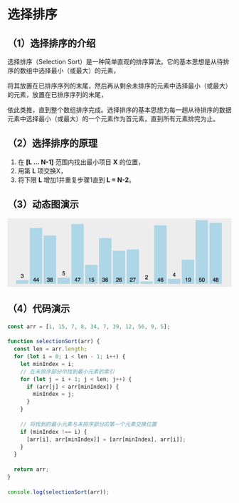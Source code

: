 # 选择排序

## （1）选择排序的介绍

选择排序（Selection Sort）是一种简单直观的排序算法。它的基本思想是从待排序的数组中选择最小（或最大）的元素，

将其放置在已排序序列的末尾，然后再从剩余未排序的元素中选择最小（或最大）的元素，放置在已排序序列的末尾，

依此类推，直到整个数组排序完成。选择排序的基本思想为每一趟从待排序的数据元素中选择最小（或最大）的一个元素作为首元素，直到所有元素排完为止。

## （2）选择排序的原理

1. 在 **[L ... N-1]** 范围内找出最小项目 **X** 的位置，
2. 用第 **L** 项交换X，
3. 将下限 **L** 增加1并重复步骤1直到 **L = N-2**。

## （3）动态图演示

![选择排序](image-2.png)

## （4）代码演示

```js
const arr = [1, 15, 7, 8, 34, 7, 39, 12, 56, 9, 5];

function selectionSort(arr) {
  const len = arr.length;
  for (let i = 0; i < len - 1; i++) {
    let minIndex = i;
    // 在未排序部分中找到最小元素的索引
    for (let j = i + 1; j < len; j++) {
      if (arr[j] < arr[minIndex]) {
        minIndex = j;
      }
    }

    // 将找到的最小元素与未排序部分的第一个元素交换位置
    if (minIndex !== i) {
      [arr[i], arr[minIndex]] = [arr[minIndex], arr[i]];
    }
  }

  return arr;
}

console.log(selectionSort(arr));
```
